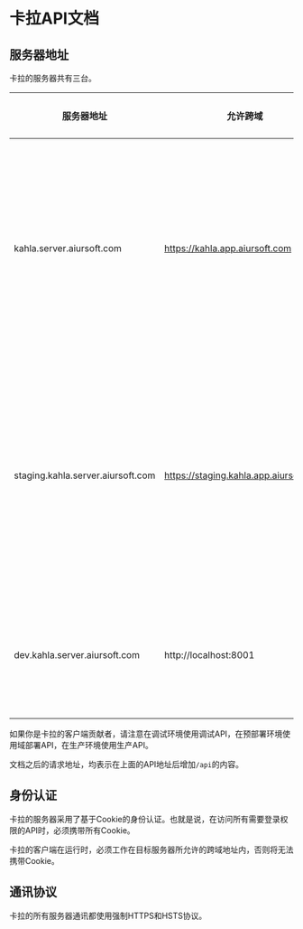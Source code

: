 # 卡拉API文档

## 服务器地址

卡拉的服务器共有三台。

| 服务器地址                                | 允许跨域                               | 限制Cookie | 分支   | 用途                               | 对应卡拉客户端 |
|-|-|-|-|-|-|
| kahla.server.aiursoft.com | https://kahla.app.aiursoft.com         | 是             | master | 承载生产版本卡拉客户端的数据通讯   | master |
| staging.kahla.server.aiursoft.com | https://staging.kahla.app.aiursoft.com | 是             | dev    | 承载预部署版本卡拉客户端的数据通讯 | dev |
| dev.kahla.server.aiursoft.com | http://localhost:8001                  | 否             | dev    | 用于开发者本机调试                 | 本地 |

如果你是卡拉的客户端贡献者，请注意在调试环境使用调试API，在预部署环境使用域部署API，在生产环境使用生产API。

文档之后的请求地址，均表示在上面的API地址后增加`/api`的内容。

## 身份认证

卡拉的服务器采用了基于Cookie的身份认证。也就是说，在访问所有需要登录权限的API时，必须携带所有Cookie。

卡拉的客户端在运行时，必须工作在目标服务器所允许的跨域地址内，否则将无法携带Cookie。

## 通讯协议

卡拉的所有服务器通讯都使用强制HTTPS和HSTS协议。
